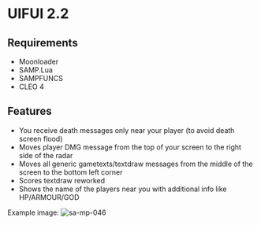 # UIFUI 2.2
## Requirements
- Moonloader
- SAMP.Lua
- SAMPFUNCS
- CLEO 4

## Features
- You receive death messages only near your player (to avoid death screen flood)
- Moves player DMG message from the top of your screen to the right side of the radar
- Moves all generic gametexts/textdraw messages from the middle of the screen to the bottom left corner
- Scores textdraw reworked
- Shows the name of the players near you with additional info like HP/ARMOUR/GOD

Example image:
![sa-mp-046](https://user-images.githubusercontent.com/10908255/160299456-5324bd57-4875-44cf-9f75-1cfea48c1598.png)
